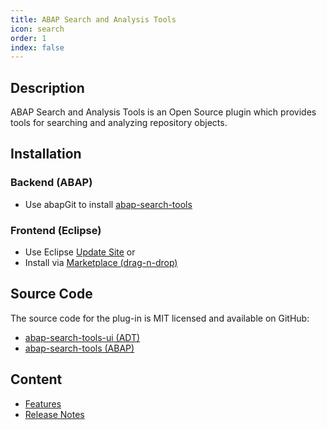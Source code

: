 ```yaml
---
title: ABAP Search and Analysis Tools
icon: search
order: 1
index: false
---
```


## Description

ABAP Search and Analysis Tools is an Open Source plugin which provides tools for searching and analyzing repository objects.

## Installation

### Backend (ABAP)

- Use abapGit to install [abap-search-tools](https://github.com/DevEpos/abap-search-tools)

### Frontend (Eclipse)

- Use Eclipse [Update Site](https://eclipse.devepos.com/latest) or
- Install via [Marketplace (drag-n-drop)](https://marketplace.eclipse.org/marketplace-client-intro?mpc_install=4876278)

## Source Code

The source code for the plug-in is MIT licensed and available on GitHub:

- [abap-search-tools-ui (ADT)](https://github.com/DevEpos/eclipse-adt-plugins/tree/main/features/search-tools)
- [abap-search-tools (ABAP)](https://github.com/DevEpos/abap-search-tools)

## Content

- [Features](features/)
- [Release Notes](release-notes/)
